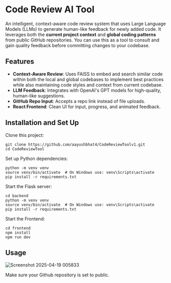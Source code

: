 #  Code Review AI Tool

An intelligent, context-aware code review system that uses Large Language Models (LLMs) to generate human-like feedback for newly added code. It leverages both the **current project context** and **global coding patterns** from public GitHub repositories.
You can use this as a tool to consult and gain quality feedback before committing changes to your codebase.



##  Features

-  **Context-Aware Review**: Uses FAISS to embed and search similar code within both the local and global codebases to implement best practices while also maintaining code styles and context from current codebase.
-  **LLM Feedback**: Integrates with OpenAI's GPT models for high-quality, human-like suggestions.
-  **GitHub Repo Input**: Accepts a repo link instead of file uploads.
-  **React Frontend**: Clean UI for input, progress, and animated feedback.


## Installation and Set Up

Clone this project:

```
git clone https://github.com/aayushbhat4/CodeReviewToolv1.git
cd CodeReviewTool
```

Set up Python dependencies:

```
python -m venv venv
source venv/bin/activate  # On Windows use: venv\Scripts\activate
pip install -r requirements.txt
```

Start the Flask server:
```
cd backend
python -m venv venv
source venv/bin/activate  # On Windows use: venv\Scripts\activate
pip install -r requirements.txt
```

Start the Frontend:
```
cd frontend
npm install
npm run dev
```

## Usage
![Screenshot 2025-04-19 005833](https://github.com/user-attachments/assets/7662b9d8-f07a-4c3a-9c66-34d7a4d539d8)

Make sure your Github repository is set to public.



